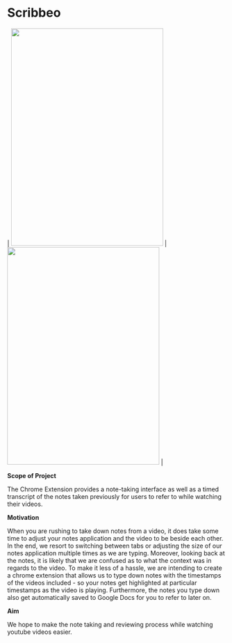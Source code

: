 # Scribbeo
| 
<img src="https://lh3.googleusercontent.com/P2CmfmRKcRTLejbJ2pr8s5o51h7htb6in8huZo5pqGPF5zpX0pETVzb0m038A_iCC0pAF9c5kweHVUFqSH3wdU30OXtBPbFYaaVS2XeY8VYZbcb_JPFp2uT5yCfv4TDaHKj1MMZ5" width="350" height="500">
| 
<img src="https://lh6.googleusercontent.com/-ZsY50KBlE5aaswlJ8yQX5UGBGX5NEQHBjw_fFOD-IKPCvT9VRFOa10DYGpFtWWpdau7hnRT5r4n8fCaax8sObYuB-B7esdro_e-kMqOwcS4gP3evMvri-hVx2L0MMFjTfIYpLQb" width="350" height="500">
|

**Scope of Project**

The Chrome Extension provides a note-taking interface as well as a timed transcript of the notes taken previously for users to refer to while watching their videos.

**Motivation**

When you are rushing to take down notes from a video, it does take some time to adjust your notes application and the video to be beside each other.
In the end, we resort to switching between tabs or adjusting the size of our notes application multiple times as we are typing. Moreover, looking back at the notes, it is likely that we are confused as to what the context was in regards to the video.
To make it less of a hassle, we are intending to create a chrome extension that allows us to type down notes with the timestamps of the videos included - so your notes get highlighted at particular timestamps as the video is playing. Furthermore, the notes you type down also get automatically saved to Google Docs for you to refer to later on.

**Aim**

We hope to make the note taking and reviewing process while watching youtube videos easier.


